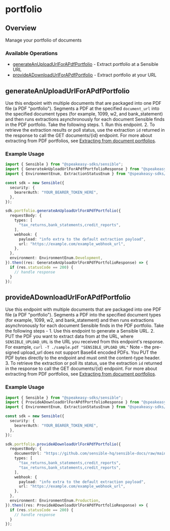 # portfolio

## Overview

Manage your portfolio of documents

### Available Operations

* [generateAnUploadUrlForAPdfPortfolio](#generateanuploadurlforapdfportfolio) - Extract portfolio at a Sensible URL
* [provideADownloadUrlForAPdfPortfolio](#provideadownloadurlforapdfportfolio) - Extract portfolio at your URL

## generateAnUploadUrlForAPdfPortfolio

Use this endpoint with multiple documents that are packaged into one PDF file (a PDF "portfolio"). Segments a PDF at the specified `document_url` into the specified document types (for example, 1099, w2, and bank_statement) and then runs extractions asynchronously for each document Sensible finds in the PDF portfolio. Take the following steps. 1. Run this endpoint. 2. To retrieve the extraction results or poll status, use the extraction `id` returned in the response to call the GET documents/{id} endpoint. For more about extracting from PDF portfolios, see [Extracting from document portfolios](doc:portfolio).

### Example Usage

```typescript
import { Sensible } from "@speakeasy-sdks/sensible";
import { GenerateAnUploadUrlForAPdfPortfolioResponse } from "@speakeasy-sdks/sensible/dist/sdk/models/operations";
import { EnvironmentEnum, ExtractionStatusEnum } from "@speakeasy-sdks/sensible/dist/sdk/models/shared";

const sdk = new Sensible({
  security: {
    bearerAuth: "YOUR_BEARER_TOKEN_HERE",
  },
});

sdk.portfolio.generateAnUploadUrlForAPdfPortfolio({
  requestBody: {
    types: [
      "tax_returns,bank_statements,credit_reports",
    ],
    webhook: {
      payload: "info extra to the default extraction payload",
      url: "https://example.com/example_webhook_url",
    },
  },
  environment: EnvironmentEnum.Development,
}).then((res: GenerateAnUploadUrlForAPdfPortfolioResponse) => {
  if (res.statusCode == 200) {
    // handle response
  }
});
```

## provideADownloadUrlForAPdfPortfolio

Use this endpoint with multiple documents that are packaged into one PDF file (a PDF "portfolio"). Segments a PDF into the specified document types (for example, 1099, w2, and bank_statement) and then runs extractions asynchronously for each document Sensible finds in the PDF portfolio.  Take the following steps - 1. Use this endpoint to generate a Sensible URL. 2. PUT the PDF you want to extract data from at the URL, where `SENSIBLE_UPLOAD_URL` is the URL you received from this endpoint's response. For example, `curl -T ./sample.pdf "SENSIBLE_UPLOAD_URL"` Note - the pre-signed upload_url does not support Base64 encoded PDFs. You PUT the PDF bytes directly to the endpoint and must omit the content-type header. 3. To retrieve the extraction or poll its status, use the extraction `id` returned in the response to call the GET documents/{id} endpoint. For more about extracting from PDF portfolios, see [Extracting from document portfolios](doc:portfolio).

### Example Usage

```typescript
import { Sensible } from "@speakeasy-sdks/sensible";
import { ProvideADownloadUrlForAPdfPortfolioResponse } from "@speakeasy-sdks/sensible/dist/sdk/models/operations";
import { EnvironmentEnum, ExtractionStatusEnum } from "@speakeasy-sdks/sensible/dist/sdk/models/shared";

const sdk = new Sensible({
  security: {
    bearerAuth: "YOUR_BEARER_TOKEN_HERE",
  },
});

sdk.portfolio.provideADownloadUrlForAPdfPortfolio({
  requestBody: {
    documentUrl: "https://github.com/sensible-hq/sensible-docs/raw/main/readme-sync/assets/v0/pdfs/auto_insurance_anyco.pdf",
    types: [
      "tax_returns,bank_statements,credit_reports",
      "tax_returns,bank_statements,credit_reports",
    ],
    webhook: {
      payload: "info extra to the default extraction payload",
      url: "https://example.com/example_webhook_url",
    },
  },
  environment: EnvironmentEnum.Production,
}).then((res: ProvideADownloadUrlForAPdfPortfolioResponse) => {
  if (res.statusCode == 200) {
    // handle response
  }
});
```
